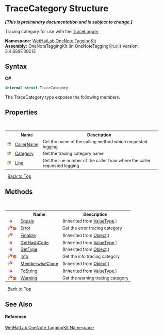 # TraceCategory Structure
 _**\[This is preliminary documentation and is subject to change.\]**_

Tracing category for use with the <a href="a58bd163-de69-89db-8a1f-17c4613506ce">TraceLogger</a>

**Namespace:**&nbsp;<a href="4e00c8ac-fc03-0e6d-d2fd-b2c7565a9aa0">WetHatLab.OneNote.TaggingKit</a><br />**Assembly:**&nbsp;OneNoteTaggingKit (in OneNoteTaggingKit.dll) Version: 3.4.6897.30213

## Syntax

**C#**<br />
``` C#
internal struct TraceCategory
```

The TraceCategory type exposes the following members.


## Properties
&nbsp;<table><tr><th></th><th>Name</th><th>Description</th></tr><tr><td>![Protected property](media/protproperty.gif "Protected property")</td><td><a href="45f5bec8-2693-703a-28f4-4fe7ecfd1b91">CallerName</a></td><td>
Get the name of the calling method which requested logging</td></tr><tr><td>![Protected property](media/protproperty.gif "Protected property")</td><td><a href="3bbfc2e7-e62f-becd-ed14-4446b2d873f9">Category</a></td><td>
Get the tracing category name</td></tr><tr><td>![Protected property](media/protproperty.gif "Protected property")</td><td><a href="e24d3af0-3885-7fd0-3b1b-1039235a5300">Line</a></td><td>
Get the line number of the caller from where the caller requested logging</td></tr></table>&nbsp;
<a href="#tracecategory-structure">Back to Top</a>

## Methods
&nbsp;<table><tr><th></th><th>Name</th><th>Description</th></tr><tr><td>![Public method](media/pubmethod.gif "Public method")</td><td><a href="http://msdn2.microsoft.com/en-us/library/2dts52z7" target="_blank">Equals</a></td><td> (Inherited from <a href="http://msdn2.microsoft.com/en-us/library/aey3s293" target="_blank">ValueType</a>.)</td></tr><tr><td>![Protected method](media/protmethod.gif "Protected method")![Static member](media/static.gif "Static member")</td><td><a href="52c62922-8e2f-d4ac-455d-0621b3defd02">Error</a></td><td>
Get the error tracing category</td></tr><tr><td>![Protected method](media/protmethod.gif "Protected method")</td><td><a href="http://msdn2.microsoft.com/en-us/library/4k87zsw7" target="_blank">Finalize</a></td><td> (Inherited from <a href="http://msdn2.microsoft.com/en-us/library/e5kfa45b" target="_blank">Object</a>.)</td></tr><tr><td>![Public method](media/pubmethod.gif "Public method")</td><td><a href="http://msdn2.microsoft.com/en-us/library/y3509fc2" target="_blank">GetHashCode</a></td><td> (Inherited from <a href="http://msdn2.microsoft.com/en-us/library/aey3s293" target="_blank">ValueType</a>.)</td></tr><tr><td>![Public method](media/pubmethod.gif "Public method")</td><td><a href="http://msdn2.microsoft.com/en-us/library/dfwy45w9" target="_blank">GetType</a></td><td> (Inherited from <a href="http://msdn2.microsoft.com/en-us/library/e5kfa45b" target="_blank">Object</a>.)</td></tr><tr><td>![Protected method](media/protmethod.gif "Protected method")![Static member](media/static.gif "Static member")</td><td><a href="cb706659-d498-3cbe-17e5-fdb7c3bddaa5">Info</a></td><td>
Get the info tracing category</td></tr><tr><td>![Protected method](media/protmethod.gif "Protected method")</td><td><a href="http://msdn2.microsoft.com/en-us/library/57ctke0a" target="_blank">MemberwiseClone</a></td><td> (Inherited from <a href="http://msdn2.microsoft.com/en-us/library/e5kfa45b" target="_blank">Object</a>.)</td></tr><tr><td>![Public method](media/pubmethod.gif "Public method")</td><td><a href="http://msdn2.microsoft.com/en-us/library/wb77sz3h" target="_blank">ToString</a></td><td> (Inherited from <a href="http://msdn2.microsoft.com/en-us/library/aey3s293" target="_blank">ValueType</a>.)</td></tr><tr><td>![Protected method](media/protmethod.gif "Protected method")![Static member](media/static.gif "Static member")</td><td><a href="090c769a-77a1-61f0-8d79-98c50c36dc54">Warning</a></td><td>
Get the warning tracing category</td></tr></table>&nbsp;
<a href="#tracecategory-structure">Back to Top</a>

## See Also


#### Reference
<a href="4e00c8ac-fc03-0e6d-d2fd-b2c7565a9aa0">WetHatLab.OneNote.TaggingKit Namespace</a><br />